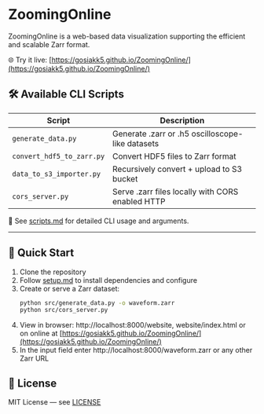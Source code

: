 # ZoomingOnline

ZoomingOnline is a web-based data visualization supporting the efficient and scalable Zarr format.

🌐 Try it live: [https://gosiakk5.github.io/ZoomingOnline/](https://gosiakk5.github.io/ZoomingOnline/)

## 🛠 Available CLI Scripts

| Script                    | Description                                      |
|---------------------------|--------------------------------------------------|
| `generate_data.py`        | Generate .zarr or .h5 oscilloscope-like datasets |
| `convert_hdf5_to_zarr.py` | Convert HDF5 files to Zarr format                |
| `data_to_s3_importer.py`  | Recursively convert + upload to S3 bucket        |
| `cors_server.py`          | Serve .zarr files locally with CORS enabled HTTP |

📖 See [scripts.md](./docs/scripts.md) for detailed CLI usage and arguments.

---

## 🚀 Quick Start

1. Clone the repository
2. Follow [setup.md](./docs/setup.md) to install dependencies and configure
3. Create or serve a Zarr dataset:
   ```bash
   python src/generate_data.py -o waveform.zarr
   python src/cors_server.py
   ```
4. View in browser: http://localhost:8000/website, website/index.html or on online
   at [https://gosiakk5.github.io/ZoomingOnline/](https://gosiakk5.github.io/ZoomingOnline/)
5. In the input field enter http://localhost:8000/waveform.zarr or any other Zarr URL

## 📄 License

MIT License — see [LICENSE](LICENSE)